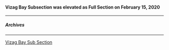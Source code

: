 
#### Vizag Bay Subsection was elevated as Full Section on February 15, 2020 
---
##### Archives 
---
[Vizag Bay Sub Section](../archived-vizag-bay/)